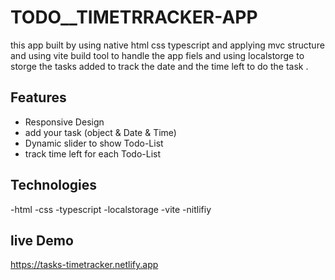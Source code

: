 # TODO__TIMETRRACKER-APP
this app built by using native html css typescript and applying mvc structure and using vite build tool to handle the app fiels and using localstorge to storge the tasks added to track the date and the time left to do the task .
## Features 
- Responsive Design
- add your task (object & Date & Time)
- Dynamic slider to show Todo-List
- track time left for each Todo-List
## Technologies
-html 
-css
-typescript
-localstorage
-vite
-nitlifiy
## live Demo
https://tasks-timetracker.netlify.app